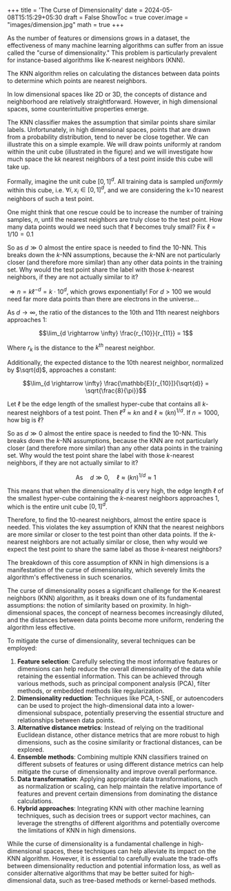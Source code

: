 +++
title = 'The Curse of Dimensionality'
date = 2024-05-08T15:15:29+05:30
draft = False
ShowToc = true
cover.image = "images/dimension.jpg"
math = true
+++

As the number of features or dimensions grows in a dataset, the effectiveness of many machine learning algorithms can suffer from an issue called the "curse of dimensionality." This problem is particularly prevalent for instance-based algorithms like K-nearest neighbors (KNN).

The KNN algorithm relies on calculating the distances between data points to determine which points are nearest neighbors.

In low dimensional spaces like 2D or 3D, the concepts of distance and neighborhood are relatively straightforward. However, in high dimensional spaces, some counterintuitive properties emerge.


The KNN classifier makes the assumption that similar points share similar labels. Unfortunately, in high dimensional spaces, points that are drawn from a probability distribution, tend to never be close together. We can illustrate this on a simple example. We will draw points uniformly at random within the unit cube (illustrated in the figure) and we will investigate how much space the k𝑘 nearest neighbors of a test point inside this cube will take up.

Formally, imagine the unit cube $[0,1]^d$. All training data is sampled _uniformly_ within this cube, i.e. $\forall i, x_i \in [0,1]^d$, and we are considering the k=10 nearest neighbors of such a test point.

One might think that one rescue could be to increase the number of training samples, $n$, until the nearest neighbors are truly close to the test point. How many data points would we need such that $\ell$ becomes truly small? Fix $\ell = 1/10 = 0.1$

So as $d \gg 0$ almost the entire space is needed to find the 10-NN. This breaks down the $k$-NN assumptions, because the $k$-NN are not particularly closer (and therefore more similar) than any other data points in the training set. Why would the test point share the label with those $k$-nearest neighbors, if they are not actually similar to it?

$\Rightarrow n = k\ell^{-d} = k \cdot 10^d$, which grows exponentially! For $d > 100$ we would need far more data points than there are electrons in the universe...

As $d \rightarrow \infty$, the ratio of the distances to the 10th and 11th nearest neighbors approaches 1:

$$\lim_{d \rightarrow \infty} \frac{r_{10}}{r_{11}} = 1$$

Where $r_k$ is the distance to the $k^{th}$ nearest neighbor.

Additionally, the expected distance to the 10th nearest neighbor, normalized by $\sqrt{d}$, approaches a constant:

$$\lim_{d \rightarrow \infty} \frac{\mathbb{E}[r_{10}]}{\sqrt{d}} = \sqrt{\frac{8}{\pi}}$$

Let $\ell$ be the edge length of the smallest hyper-cube that contains all $k$-nearest neighbors of a test point. Then $\ell^d \approx kn$ and $\ell \approx (kn)^{1/d}$. If $n=1000$, how big is $\ell$?

So as $d \gg 0$ almost the entire space is needed to find the 10-NN. This breaks down the $k$-NN assumptions, because the KNN are not particularly closer (and therefore more similar) than any other data points in the training set. Why would the test point share the label with those $k$-nearest neighbors, if they are not actually similar to it?

$$\mathrm{As} \quad d \gg 0, \quad \ell \approx (kn)^{1/d} \approx 1$$

This means that when the dimensionality $d$ is very high, the edge length $\ell$ of the smallest hyper-cube containing the $k$-nearest neighbors approaches 1, which is the entire unit cube $[0, 1]^d$.

Therefore, to find the 10-nearest neighbors, almost the entire space is needed. This violates the key assumption of KNN that the nearest neighbors are more similar or closer to the test point than other data points. If the $k$-nearest neighbors are not actually similar or close, then why would we expect the test point to share the same label as those $k$-nearest neighbors?

The breakdown of this core assumption of KNN in high dimensions is a manifestation of the curse of dimensionality, which severely limits the algorithm's effectiveness in such scenarios.


The curse of dimensionality poses a significant challenge for the K-nearest neighbors (KNN) algorithm, as it breaks down one of its fundamental assumptions: the notion of similarity based on proximity. In high-dimensional spaces, the concept of nearness becomes increasingly diluted, and the distances between data points become more uniform, rendering the algorithm less effective.

To mitigate the curse of dimensionality, several techniques can be employed:

1. **Feature selection**: Carefully selecting the most informative features or dimensions can help reduce the overall dimensionality of the data while retaining the essential information. This can be achieved through various methods, such as principal component analysis (PCA), filter methods, or embedded methods like regularization.
2. **Dimensionality reduction**: Techniques like PCA, t-SNE, or autoencoders can be used to project the high-dimensional data into a lower-dimensional subspace, potentially preserving the essential structure and relationships between data points.
3. **Alternative distance metrics**: Instead of relying on the traditional Euclidean distance, other distance metrics that are more robust to high dimensions, such as the cosine similarity or fractional distances, can be explored.
4. **Ensemble methods**: Combining multiple KNN classifiers trained on different subsets of features or using different distance metrics can help mitigate the curse of dimensionality and improve overall performance.
5. **Data transformation**: Applying appropriate data transformations, such as normalization or scaling, can help maintain the relative importance of features and prevent certain dimensions from dominating the distance calculations.
6. **Hybrid approaches**: Integrating KNN with other machine learning techniques, such as decision trees or support vector machines, can leverage the strengths of different algorithms and potentially overcome the limitations of KNN in high dimensions.

While the curse of dimensionality is a fundamental challenge in high-dimensional spaces, these techniques can help alleviate its impact on the KNN algorithm. However, it is essential to carefully evaluate the trade-offs between dimensionality reduction and potential information loss, as well as consider alternative algorithms that may be better suited for high-dimensional data, such as tree-based methods or kernel-based methods.